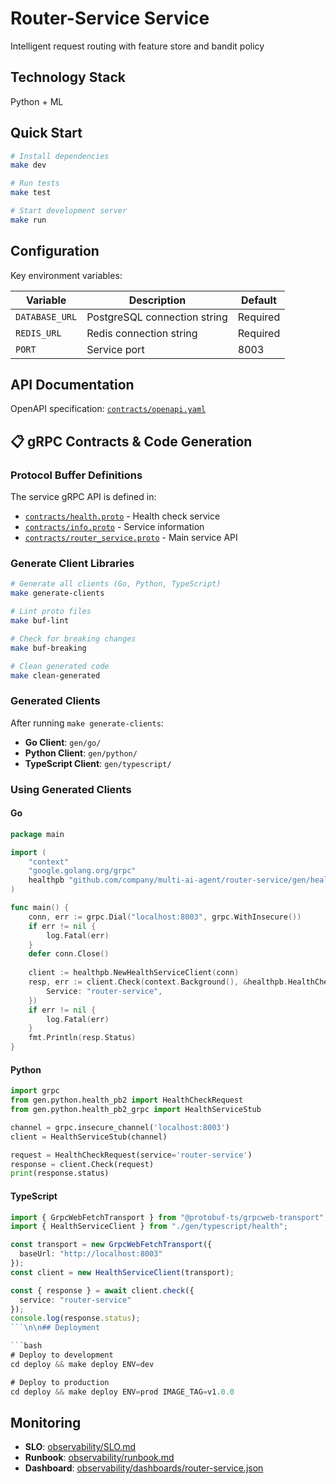 # Router-Service Service

Intelligent request routing with feature store and bandit policy

## Technology Stack

Python + ML

## Quick Start

```bash
# Install dependencies
make dev

# Run tests
make test

# Start development server
make run
```

## Configuration

Key environment variables:

| Variable | Description | Default |
|----------|-------------|---------|
| `DATABASE_URL` | PostgreSQL connection string | Required |
| `REDIS_URL` | Redis connection string | Required |
| `PORT` | Service port | 8003 |

## API Documentation

OpenAPI specification: [`contracts/openapi.yaml`](contracts/openapi.yaml)


## 📋 gRPC Contracts & Code Generation

### Protocol Buffer Definitions

The service gRPC API is defined in:
- [`contracts/health.proto`](contracts/health.proto) - Health check service
- [`contracts/info.proto`](contracts/info.proto) - Service information
- [`contracts/router_service.proto`](contracts/router_service.proto) - Main service API

### Generate Client Libraries

```bash
# Generate all clients (Go, Python, TypeScript)
make generate-clients

# Lint proto files
make buf-lint

# Check for breaking changes
make buf-breaking

# Clean generated code
make clean-generated
```

### Generated Clients

After running `make generate-clients`:

- **Go Client**: `gen/go/`
- **Python Client**: `gen/python/`
- **TypeScript Client**: `gen/typescript/`

### Using Generated Clients

#### Go
```go
package main

import (
    "context"
    "google.golang.org/grpc"
    healthpb "github.com/company/multi-ai-agent/router-service/gen/health/v1"
)

func main() {
    conn, err := grpc.Dial("localhost:8003", grpc.WithInsecure())
    if err != nil {
        log.Fatal(err)
    }
    defer conn.Close()
    
    client := healthpb.NewHealthServiceClient(conn)
    resp, err := client.Check(context.Background(), &healthpb.HealthCheckRequest{
        Service: "router-service",
    })
    if err != nil {
        log.Fatal(err)
    }
    fmt.Println(resp.Status)
}
```

#### Python
```python
import grpc
from gen.python.health_pb2 import HealthCheckRequest
from gen.python.health_pb2_grpc import HealthServiceStub

channel = grpc.insecure_channel('localhost:8003')
client = HealthServiceStub(channel)

request = HealthCheckRequest(service='router-service')
response = client.Check(request)
print(response.status)
```

#### TypeScript
```typescript
import { GrpcWebFetchTransport } from "@protobuf-ts/grpcweb-transport";
import { HealthServiceClient } from "./gen/typescript/health";

const transport = new GrpcWebFetchTransport({
  baseUrl: "http://localhost:8003"
});
const client = new HealthServiceClient(transport);

const { response } = await client.check({
  service: "router-service"
});
console.log(response.status);
```\n\n## Deployment

```bash
# Deploy to development
cd deploy && make deploy ENV=dev

# Deploy to production
cd deploy && make deploy ENV=prod IMAGE_TAG=v1.0.0
```

## Monitoring

- **SLO**: [observability/SLO.md](observability/SLO.md)
- **Runbook**: [observability/runbook.md](observability/runbook.md)
- **Dashboard**: [observability/dashboards/router-service.json](observability/dashboards/router-service.json)